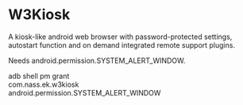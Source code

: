 # W3Kiosk
A kiosk-like android web browser with password-protected settings, autostart function and on demand integrated remote support plugins.

Needs android.permission.SYSTEM_ALERT_WINDOW.

adb shell pm grant \
  com.nass.ek.w3kiosk\
  android.permission.SYSTEM_ALERT_WINDOW